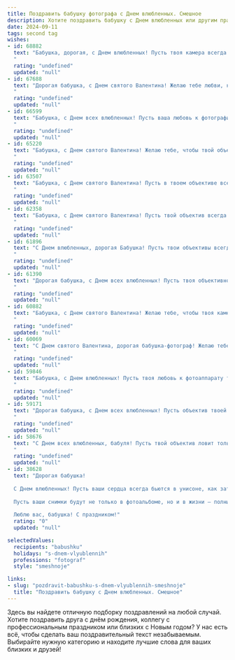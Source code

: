 ```yaml
---
title: Поздравить бабушку фотографа с Днем влюбленных. Смешное
description: Хотите поздравить бабушку с Днем влюбленных или другим праздником? Наш ИИ создаст незабываемое поздравление, а вы обязательно выделитесь среди других.  
date: 2024-09-11
tags: second tag
wishes:
- id: 68882
  text: "Бабушка, дорогая, с Днем влюбленных! Пусть твоя камера всегда ловит самые романтичные кадры, а любовь освещает твою жизнь ярче, чем студийные софиты!
  "
  rating: "undefined"
  updated: "null"
- id: 67688
  text: "Дорогая бабушка, с Днем святого Валентина! Желаю тебе любви, как у объектива к свету, — страстной, безграничной и яркой, чтобы каждый кадр твоей жизни был наполнен счастьем и радостью! 📸❤️
  "
  rating: "undefined"
  updated: "null"
- id: 66599
  text: "Бабушка, с Днем всех влюбленных! Пусть ваша любовь к фотографии будет такой же страстной и яркой, как и ваши снимки! И помните, что настоящую любовь не нужно снимать — ее нужно жить! 💖📸
  "
  rating: "undefined"
  updated: "null"
- id: 65220
  text: "Бабушка, с Днем святого Валентина! Желаю тебе, чтобы твой объектив всегда был направлен на красоту и любовь, а сердце - на вечную молодость и счастье!
  "
  rating: "undefined"
  updated: "null"
- id: 63507
  text: "Бабушка, с Днем святого Валентина! Пусть в твоем объективе всегда будут только милые и романтичные моменты, а любовь будет как фотофильтр, делающий жизнь ярче и красочнее! ❤️
  "
  rating: "undefined"
  updated: "null"
- id: 62358
  text: "Бабушка, с Днем святого Валентина! Пусть твой объектив всегда ловит моменты настоящей любви, а снимки получаются ярче, чем самые красочные фильтры!
  "
  rating: "undefined"
  updated: "null"
- id: 61896
  text: "С Днем влюбленных, дорогая Бабушка! Пусть твои объективы всегда ловят только самые красивые моменты, а любовь к фотоискусству не угасает! И помни, ты - настоящая звезда любого семейного альбома! 😉❤️
  "
  rating: "undefined"
  updated: "null"
- id: 61390
  text: "Дорогая бабушка, с Днем всех влюбленных! Пусть твоя объективность фотографа никогда не тускнеет, а любовь к жизни делает снимки ярче и интереснее, как будто ты используешь только самый лучший свет!
  "
  rating: "undefined"
  updated: "null"
- id: 60882
  text: "Бабушка, с Днем святого Валентина! Желаю тебе, чтобы твоя камера была всегда заряжена, а фотоаппарат – направлен на самые яркие моменты жизни, полные любви, как, например, фотографии внуков, которые ты так любишь!  💖📸😜
  "
  rating: "undefined"
  updated: "null"
- id: 60069
  text: "С Днем святого Валентина, дорогая бабушка-фотограф! Желаю тебе моря любви и только удачных кадров, где ты запечатлеваешь ее во всей красе. И пусть в твоей жизни будет больше счастливых моментов, чем пикселей на фотоаппарате! 😉💖
  "
  rating: "undefined"
  updated: "null"
- id: 59846
  text: "Бабушка, с Днем влюбленных! Пусть твоя любовь к фотоаппарату только крепнет, а объектив всегда будет направлен на самые яркие моменты жизни! 😜❤️
  "
  rating: "undefined"
  updated: "null"
- id: 59171
  text: "Дорогая бабушка, с Днем всех влюбленных! Пусть объектив твоей камеры всегда ловит самые яркие и трогательные моменты любви, а любовь к фотоискусству не угасает, как и твоя молодость! 😜
  "
  rating: "undefined"
  updated: "null"
- id: 58676
  text: "С Днем всех влюбленных, бабуля! Пусть твой объектив ловит только самые яркие моменты жизни, а сердце всегда остается молодым, как фотографии, которые ты делаешь! 🎉📸❤️
  "
  rating: "undefined"
  updated: "null"
- id: 38628
  text: "Дорогая бабушка!
  
  С Днем влюбленных! Пусть ваши сердца всегда бьются в унисоне, как затвор вашей камеры на лучших фотосессиях! Желаю, чтобы каждый день любовной жизни сохранялся под надёжным глазом объективов, а моменты счастья были такими же яркими, как вспышка на фото.
  
  Пусть ваши снимки будут не только в фотоальбоме, но и в жизни — полны теплоты, радости и улыбок! А если вдруг появится блик от солнца, не переживайте — это просто ваш Чарли всегда с вами, фотографируя ваши забавные и романтичные моменты!
  
  Люблю вас, бабушка! С праздником!"
  rating: "0"
  updated: "null"

selectedValues:
  recipients: "babushku"
  holidays: "s-dnem-vlyublennih"
  professions: "fotograf"
  style: "smeshnoje"

links:
- slug: "pozdravit-babushku-s-dnem-vlyublennih-smeshnoje"
  title: "Поздравить бабушку с Днем влюбленных. Смешное"
---
```


Здесь вы найдете отличную подборку поздравлений на любой случай. 
Хотите поздравить друга с днём рождения, коллегу с профессиональным праздником или близких с Новым годом? У нас есть всё, чтобы сделать ваш поздравительный текст незабываемым. Выбирайте нужную категорию и находите лучшие слова для ваших близких и друзей!
